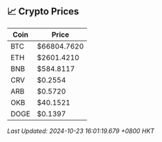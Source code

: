 ## 📈 Crypto Prices

| Coin | Price |
| ---- | ----- |
| BTC | $66804.7620 |
| ETH | $2601.4210 |
| BNB | $584.8117 |
| CRV | $0.2554 |
| ARB | $0.5720 |
| OKB | $40.1521 |
| DOGE | $0.1397 |

_Last Updated: 2024-10-23 16:01:19.679 +0800 HKT_